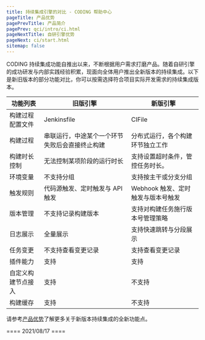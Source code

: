 ```yaml
---
title: 持续集成引擎的对比 - CODING 帮助中心
pageTitle: 产品优势
pagePrevTitle: 产品简介
pagePrev: qci/intro/ci.html
pageNextTitle: 自研引擎优势
pageNext: ci/start.html
sitemap: false
---
```


CODING 持续集成功能自推出以来，不断根据用户需求打磨产品。随着自研引擎的成功研发与内部实践经验积累，现面向全体用户推出全新版本的持续集成。以下是新旧版本的部分功能对比，你可以按需选择符合项目实际开发需求的持续集成版本。

| 功能列表     | 旧版引擎                  | 新版引擎                |
|----------|-----------------------|---------------------|
| 构建过程配置文件 | Jenkinsfile  | CIFile |
| 构建过程     | 串联运行，中途某个一个环节失败后会直接终止构建 | 分布式运行，各个构建环节独立工作    |
| 构建时长控制   | 无法控制某项阶段的运行时长          | 支持设置超时条件，管控任务时长。    |
|环境变量|不支持分组|支持按主干或分支分组|
|触发规则|代码源触发、定时触发与 API 触发|Webhook 触发、定时触发与版本号触发|
|版本管理|不支持记录构建版本|支持对构建任务施行版本号管理策略|
|日志展示|全量展示|支持快速跳转与分段展示|
|任务变更|不支持查看变更记录|支持查看变更记录|
|插件能力|支持|支持|
|自定义构建节点接入|支持|不支持|
|构建缓存|支持|不支持|

请参考[产品优势](/docs/qci/intro/advantage.html)了解更多关于新版本持续集成的全新功能点。


==== 2021/08/17 ====
